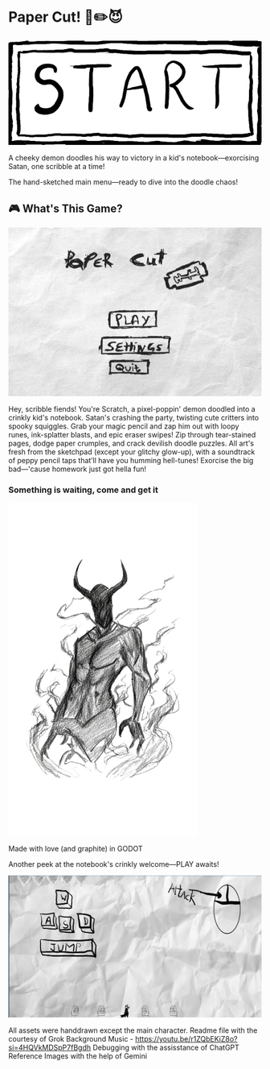 # Paper Cut! 📓✏️😈

![image alt](https://github.com/adhyys07/d-dream/blob/main/2025_10_04_0lq_Kleki.png?raw=true)

A cheeky demon doodles his way to victory in a kid's notebook—exorcising Satan, one scribble at a time!

The hand-sketched main menu—ready to dive into the doodle chaos!
## 🎮 What's This Game?

![image alt](https://github.com/adhyys07/d-dream/blob/main/mm.jpeg?raw=true)

Hey, scribble fiends! You're Scratch, a pixel-poppin' demon doodled into a crinkly kid's notebook. Satan's crashing the party, twisting cute critters into spooky squiggles. Grab your magic pencil and zap him out with loopy runes, ink-splatter blasts, and epic eraser swipes!
Zip through tear-stained pages, dodge paper crumples, and crack devilish doodle puzzles. All art's fresh from the sketchpad (except your glitchy glow-up), with a soundtrack of peppy pencil taps that’ll have you humming hell-tunes!
Exorcise the big bad—'cause homework just got hella fun!

### Something is waiting, come and get it
![image](https://github.com/adhyys07/d-dream/blob/main/demon.png?raw=true)

Made with love (and graphite) in GODOT

Another peek at the notebook's crinkly welcome—PLAY awaits!

![image alt](https://github.com/adhyys07/d-dream/blob/main/Screenshot%202025-10-05%20173536.png?raw=true)


All assets were handdrawn except the main character.
Readme file with the courtesy of Grok
Background Music - https://youtu.be/r1ZQbEKiZ8o?si=4HQVkMDSpP7fBgdh
Debugging with the assisstance of ChatGPT
Reference Images with the help of Gemini
